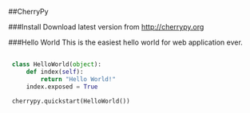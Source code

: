 
##CherryPy

###Install
Download latest version from
http://cherrypy.org

###Hello World
This is the easiest hello world for web application ever.
```python
 
 class HelloWorld(object):
     def index(self):
         return "Hello World!"
     index.exposed = True
 
 cherrypy.quickstart(HelloWorld())
 ```





